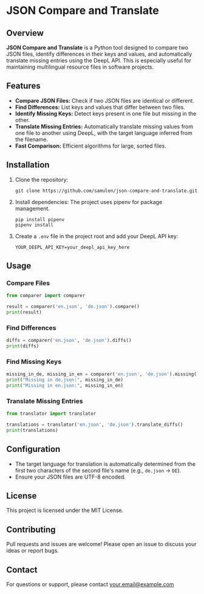 # JSON Compare and Translate

## Overview

**JSON Compare and Translate** is a Python tool designed to compare two JSON files, identify differences in their keys and values, and automatically translate missing entries using the DeepL API. This is especially useful for maintaining multilingual resource files in software projects.

## Features

- **Compare JSON Files:** Check if two JSON files are identical or different.
- **Find Differences:** List keys and values that differ between two files.
- **Identify Missing Keys:** Detect keys present in one file but missing in the other.
- **Translate Missing Entries:** Automatically translate missing values from one file to another using DeepL, with the target language inferred from the filename.
- **Fast Comparison:** Efficient algorithms for large, sorted files.

## Installation

1. Clone the repository:
    ```
    git clone https://github.com/samulen/json-compare-and-translate.git
    ```
2. Install dependencies:
The project uses pipenv for package management.
    ```
    pip install pipenv
    pipenv install
    ```
3. Create a `.env` file in the project root and add your DeepL API key:
    ```
    YOUR_DEEPL_API_KEY=your_deepl_api_key_here
    ```

## Usage

### Compare Files

```python
from comparer import comparer

result = comparer('en.json', 'de.json').compare()
print(result)
```

### Find Differences

```python
diffs = comparer('en.json', 'de.json').diffs()
print(diffs)
```

### Find Missing Keys

```python
missing_in_de, missing_in_en = comparer('en.json', 'de.json').missing()
print("Missing in de.json:", missing_in_de)
print("Missing in en.json:", missing_in_en)
```

### Translate Missing Entries

```python
from translator import translator

translations = translator('en.json', 'de.json').translate_diffs()
print(translations)
```

## Configuration

- The target language for translation is automatically determined from the first two characters of the second file's name (e.g., `de.json` → `DE`).
- Ensure your JSON files are UTF-8 encoded.

## License

This project is licensed under the MIT License.

## Contributing

Pull requests and issues are welcome! Please open an issue to discuss your ideas or report bugs.

## Contact

For questions or support, please contact [your.email@example.com](mailto:your.email@example.com)